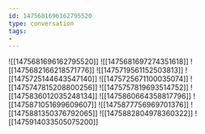 ```yaml
---
id: 1475681696162795520
type: conversation
tags:
- 
---
```

![[1475681696162795520]]
![[1475681697274351618]]
![[1475682166218571776]]
![[1475719561152503813]]
![[1475725144643547140]]
![[1475725671100035074]]
![[1475747815208800256]]
![[1475757819693514752]]
![[1475836012035248134]]
![[1475860664358817796]]
![[1475871051699609607]]
![[1475877756969701376]]
![[1475881350376792065]]
![[1475882804978360322]]
![[1475914033505075200]]

